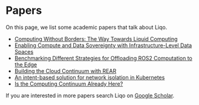 # Papers

On this page, we list some academic papers that talk about Liqo.

* [Computing Without Borders: The Way Towards Liquid Computing](https://ieeexplore.ieee.org/abstract/document/9984946)
* [Enabling Compute and Data Sovereignty with Infrastructure-Level Data Spaces](https://dl.acm.org/doi/abs/10.1145/3624486.3624509)
* [Benchmarking Different Strategies for Offloading ROS2 Computation to the Edge](https://ieeexplore.ieee.org/abstract/document/10588914)
* [Building the Cloud Continuum with REAR](https://ieeexplore.ieee.org/abstract/document/10588885)
* [An intent-based solution for network isolation in Kubernetes](https://ieeexplore.ieee.org/abstract/document/10588939)
* [Is the Computing Continuum Already Here?](https://arxiv.org/abs/2309.09822)

If you are interested in more papers search Liqo on [Google Scholar](https://scholar.google.com/scholar?hl=it&as_sdt=0%2C5&q=%22liqo%22+kubernetes&btnG=).

